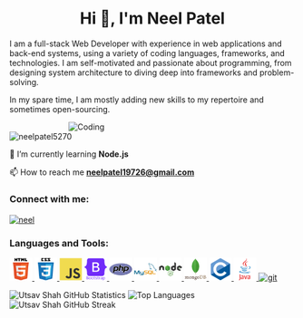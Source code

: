 <h1 align="center">Hi 👋, I'm Neel Patel</h1>
    <p align="left">
    I am a full-stack Web Developer with experience in web applications and back-end systems, using a variety of coding languages, frameworks, and technologies. I am self-motivated and passionate about programming, from designing system architecture to diving deep into frameworks and problem-solving.
    
 In my spare time, I am mostly adding new skills to my repertoire and sometimes open-sourcing.
 </p>
<img align="right" alt="Coding" width="400" src="https://cdn.dribbble.com/users/730703/screenshots/6581243/avento.gif" >
    
<p align="left"> <img src="https://komarev.com/ghpvc/?username=neelpatel5270&label=Profile%20views&color=0e75b6&style=flat" alt="neelpatel5270" /> </p>
    
 🌱 I’m currently learning **Node.js**
    
 <!-- - 👨‍💻 All of my projects are available at [aknayani.com](aknayani.com) -->
    
📫 How to reach me **neelpatel19726@gmail.com**
    
<h3 align="left">Connect with me:</h3>
    <p align="left">
    <a href="https://www.linkedin.com/in/neel-patel-9bb90a21a" target="blank"><img align="center" src="https://raw.githubusercontent.com/rahuldkjain/github-profile-readme-generator/master/src/images/icons/Social/linked-in-alt.svg" alt="neel" height="30" width="40" /></a> </p>
    
<h3 align="left">Languages and Tools:</h3>
    <p align="left">
        <a href="https://www.w3schools.com/html/" target="_blank" rel="noreferrer">
            <img src="https://raw.githubusercontent.com/devicons/devicon/master/icons/html5/html5-original-wordmark.svg" alt="html5" width="40" height="40"/>
        </a>
        <a href="https://www.w3schools.com/css/" target="_blank" rel="noreferrer">
            <img src="https://raw.githubusercontent.com/devicons/devicon/master/icons/css3/css3-original-wordmark.svg" alt="css3" width="40" height="40"/>
        </a>
        <a href="https://developer.mozilla.org/en-US/docs/Web/JavaScript" target="_blank" rel="noreferrer">
            <img src="https://raw.githubusercontent.com/devicons/devicon/master/icons/javascript/javascript-original.svg" alt="javascript" width="40" height="40"/>
        </a>
        <a href="https://getbootstrap.com" target="_blank" rel="noreferrer">
            <img src="https://raw.githubusercontent.com/devicons/devicon/master/icons/bootstrap/bootstrap-plain-wordmark.svg" alt="bootstrap" width="40" height="40"/>
        </a>
        <a href="https://www.php.net" target="_blank" rel="noreferrer">
            <img src="https://raw.githubusercontent.com/devicons/devicon/master/icons/php/php-original.svg" alt="php" width="40" height="40"/>
        </a>
        <a href="https://www.mysql.com/" target="_blank" rel="noreferrer">
            <img src="https://raw.githubusercontent.com/devicons/devicon/master/icons/mysql/mysql-original-wordmark.svg" alt="mysql" width="40" height="40"/>
        </a>
        <a href="https://nodejs.org" target="_blank" rel="noreferrer">
            <img src="https://raw.githubusercontent.com/devicons/devicon/master/icons/nodejs/nodejs-original-wordmark.svg" alt="nodejs" width="40" height="40"/>
        </a>
        <a href="https://www.mongodb.com/" target="_blank" rel="noreferrer">
            <img src="https://raw.githubusercontent.com/devicons/devicon/master/icons/mongodb/mongodb-original-wordmark.svg" alt="mongodb" width="40" height="40"/>
        </a>
        <a href="https://www.w3schools.com/c/" target="_blank" rel="noreferrer">
            <img src="https://raw.githubusercontent.com/devicons/devicon/master/icons/c/c-original.svg" alt="c" width="40" height="40"/>
        </a>
        <a href="https://www.java.com" target="_blank" rel="noreferrer">
            <img src="https://raw.githubusercontent.com/devicons/devicon/master/icons/java/java-original-wordmark.svg" alt="java" width="40" height="40"/>
        </a>
        <a href="https://git-scm.com/" target="_blank" rel="noreferrer">
            <img src="https://www.vectorlogo.zone/logos/git-scm/git-scm-icon.svg" alt="git" width="40" height="40"/>
        </a>
    </p>
    
    
 ![Utsav Shah GitHub Statistics](https://github-readme-stats.vercel.app/api?username=neelpatel5270&show_icons=true&theme=tokyonight&locale=en)  ![Top Languages](https://github-readme-stats.vercel.app/api/top-langs/?username=neelpatel5270&hide=Jupyter%20Notebook&show_icons=true&langs_count=8&theme=tokyonight&locale=en&layout=compact) 
 ![Utsav Shah GitHub Streak](https://github-readme-streak-stats.herokuapp.com/?user=neelpatel5270&theme=dark) 
    
    
    
